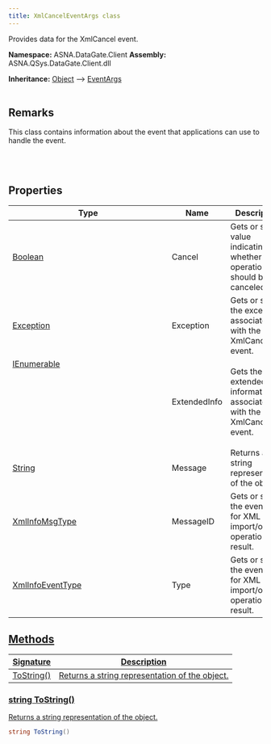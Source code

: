 ```yaml
---
title: XmlCancelEventArgs class
---
```


Provides data for the XmlCancel event.

**Namespace:** ASNA.DataGate.Client
**Assembly:** ASNA.QSys.DataGate.Client.dll

**Inheritance:** [Object](https://docs.microsoft.com/en-us/dotnet/api/system.object) --> [EventArgs](https://learn.microsoft.com/en-us/dotnet/api/system.eventargs?view=net-8.0)
<br>
<br>

## Remarks
This class contains information about the event that applications can use to handle the event.

<br>
<br>

## Properties

| Type | Name | Description
| --- | --- | --- 
| [Boolean](https://docs.microsoft.com/en-us/dotnet/api/system.boolean) | Cancel | Gets or sets a value indicating whether the operation should be canceled. |
| [Exception](https://docs.microsoft.com/en-us/dotnet/api/system.exception) | Exception | Gets or sets the exception associated with the XmlCancel event. |
| [IEnumerable<Object>](https://learn.microsoft.com/en-us/dotnet/api/system.collections.generic.ienumerable-1?view=net-8.0) | ExtendedInfo | Gets the extended information associated with the XmlCancel event. |
| [String](https://learn.microsoft.com/en-us/dotnet/api/system.string?view=net-8.0) | Message | Returns a string representation of the object. |
| [XmlInfoMsgType](/reference/data-gate-client/xml-info-msg-type.html) | MessageID | Gets or sets the event type for XML import/output operation result. |
| [XmlInfoEventType](/reference/data-gate-client/xml-info-event-type.html) | Type | Gets or sets the event type for XML import/output operation result. |

## Methods

| Signature | Description |
| --- | --- |
| [ToString()](#tostring-) | Returns a string representation of the object.

### string ToString()

Returns a string representation of the object.

```cs
string ToString()
```

